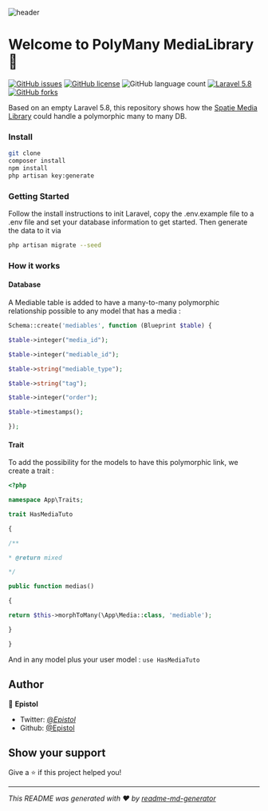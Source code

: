 
![header](https://user-images.githubusercontent.com/6005885/61215709-e336a980-a70b-11e9-9e94-a9a02c259921.png)

# Welcome to PolyMany MediaLibrary 👋

<p align="center">

[![GitHub issues](https://img.shields.io/github/issues/Epistol/PolyMany-MediaLibrary)](https://github.com/Epistol/PolyMany-MediaLibrary/issues)
    [![GitHub license](https://img.shields.io/github/license/Epistol/PolyMany-MediaLibrary)](https://github.com/Epistol/PolyMany-MediaLibrary)
        ![GitHub language count](https://img.shields.io/github/languages/count/Epistol/PolyMany-MediaLibrary)
        [![Laravel 5.8](https://img.shields.io/badge/Laravel-5.8-orange)](https://img.shields.io/badge/Laravel-5.8-orange)
        [![GitHub forks](https://img.shields.io/github/forks/Epistol/PolyMany-MediaLibrary)](https://github.com/Epistol/PolyMany-MediaLibrary/network)
</p>

Based on an empty Laravel 5.8, this repository shows how the [ Spatie Media Library]([https://github.com/spatie/laravel-medialibrary](https://github.com/spatie/laravel-medialibrary))  could handle a polymorphic many to many DB.

### Install

```bash
git clone
composer install
npm install
php artisan key:generate
```

### Getting Started

Follow the install instructions to init Laravel, copy the .env.example file to a .env file and set your database information to get started. Then generate the data to it via 
```bash
php artisan migrate --seed
```

### How it works 

#### Database

A Mediable table is added to have a many-to-many polymorphic relationship possible to any model that has a media : 

```php
Schema::create('mediables', function (Blueprint $table) {

$table->integer("media_id");

$table->integer("mediable_id");

$table->string("mediable_type");

$table->string("tag");

$table->integer("order");

$table->timestamps();

});
```

#### Trait

To add the possibility for the models to have this polymorphic link, we create a trait : 

```php
<?php

namespace App\Traits;

trait HasMediaTuto

{

/**

* @return mixed

*/

public function medias()

{

return $this->morphToMany(\App\Media::class, 'mediable');

}

}
```

And in any model plus your user model  : ``` use HasMediaTuto ```


## Author

👤 **Epistol**

* Twitter: [@_Epistol_](https://twitter.com/_Epistol_)
* Github: [@Epistol](https://github.com/Epistol)

## Show your support

Give a ⭐️ if this project helped you!

***
_This README was generated with ❤️ by [readme-md-generator](https://github.com/kefranabg/readme-md-generator)_
